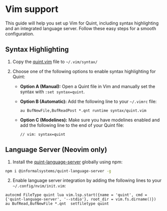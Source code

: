 # Vim support

This guide will help you set up Vim for Quint, including syntax highlighting and an integrated language server. Follow these easy steps for a smooth configuration.

## Syntax Highlighting

1. Copy the [quint.vim] file to `~/.vim/syntax/`
2. Choose one of the following options to enable syntax highlighting for Quint:

   - **Option A (Manual):** Open a Quint file in Vim and manually set the syntax with `:set syntax=quint`.

   - **Option B (Automatic):** Add the following line to your `~/.vimrc` file:

     ```vim
     au BufNewFile,BufReadPost *.qnt runtime syntax/quint.vim
     ```

   - **Option C (Modelines):** Make sure you have modelines enabled and add the following line to the end of your Quint file:

     ```bluespec
     // vim: syntax=quint
     ```

## Language Server (Neovim only)

1. Install the [quint-language-server][] globally using npm:

```sh
npm i @informalsystems/quint-language-server -g
```

2. Enable language server integration by adding the following lines to your `~/.config/nvim/init.vim`:

```vim-script
autocmd FileType quint lua vim.lsp.start({name = 'quint', cmd = {'quint-language-server', '--stdio'}, root_dir = vim.fs.dirname()})
au BufRead,BufNewFile *.qnt  setfiletype quint
```

[quint.vim]: (./quint.vim)
[quint-language-server]: (https://www.npmjs.com/package/@informalsystems/quint-language-server)
